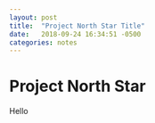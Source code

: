 ```yaml
---
layout: post
title:  "Project North Star Title"
date:   2018-09-24 16:34:51 -0500
categories: notes
---
```


# Project North Star

Hello
